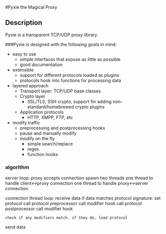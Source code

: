 #Pyxie the Magical Proxy

## Description
Pyxie is a transparent TCP/UDP proxy library. 

###Pyxie is designed with the following goals in mind:
- easy to use
  - simple interfaces that expose as little as possible
  - good documentation
- extensible
  - support for different protocols loaded as plugins
  - protocols hook into functions for processing data
- layered approach
  - Transport layer: TCP/UDP base classes
  - Crypto layer
    - SSL/TLS, SSH crypto, support for adding non-standard/homebrewed crypto
      plugins
  - Application protocols
    - HTTP, XMPP, FTP, etc
- modify traffic
  - preprocessing and postprocessing hooks
  - pause and manually modify
  - modify on the fly
    - simple search/replace
    - regex
    - function hooks

### algorithm
server loop:
  proxy accepts connection
  spawn two threads
    one thread to handle client<->proxy connection
    one thread to handle proxy<->server connection

connection thread loop:
  receive data
    if data matches protocol signature:
      set protocol
      call protocol preprocessor
      call modifier hook
      call protocol postprocessor
    call modifier hook

    check if any modifiers match. if they do, load protocol
  send data
